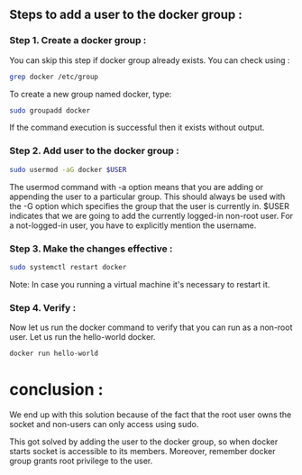 ## Steps to add a user to the docker group :  
### Step 1. Create a docker group :  
You can skip this step if docker group already exists. You can check using :  
```bash 
grep docker /etc/group   
```  
To create a new group named docker, type:
```bash
sudo groupadd docker
```  
If the command execution is successful then it exists without output.  

### Step 2. Add user to the docker group :
```bash
sudo usermod -aG docker $USER
```  
The usermod command with -a option means that you are adding or appending the user to a particular group. This should always be used with the -G option which specifies the group that the user is currently in. $USER indicates that we are going to add the currently logged-in non-root user. For a not-logged-in user, you have to explicitly mention the username.  
### Step 3. Make the changes effective :  
```bash
sudo systemctl restart docker
```  
  
Note: In case you running a virtual machine it's necessary to restart it.  

### Step 4. Verify : 
 Now let us run the docker command to verify that you can run as a non-root user. Let us run the hello-world docker. 



```bash 
docker run hello-world 
```  
# conclusion :  

 We end up with this solution because of the fact that the root user owns the socket and non-users can only access using sudo.

This got solved by adding the user to the docker group, so when docker starts socket is accessible to its members. Moreover, remember docker group grants root privilege to the user.
